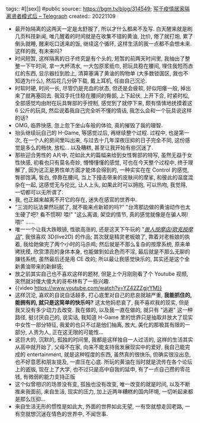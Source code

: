 tags:: #[[sex]] #public
source:: https://bgm.tv/blog/314549; [写于疫情居家隔离贤者模式后 – Telegraph](https://telegra.ph/%E5%86%99%E4%BA%8E%E7%96%AB%E6%83%85%E5%B1%85%E5%AE%B6%E9%9A%94%E7%A6%BB%E8%B4%A4%E8%80%85%E6%A8%A1%E5%BC%8F%E5%90%8E-11-09)
created:: 20221109
- 最开始隔离的这两天一定是太舒服了, 所以才什么都来不及写. 白天醒来就是刷几页科技新闻, 唯几醒着的时间就是在收集不错的黄油, 比价, 倦了就打炮, 累了倒头就睡, 醒来吃口送来的饭, 继续这个循环, 这样生活的我一点都不会想未来. 这样的我, 有未来吗?
- 时间短暂, 这样隔离的日子终究是有个头的, 短暂的前两天时间里, 我抽出了整整一下午时间, 拿一大杯清水, 一大包原浆纸巾, 把玩具稳在腰间, 埋住我短而赤红的东西, 显示器拉到脸上, 清算塞满了黄油的购物单 (大多数锁国区, 我也不知道为什么), 然后花几分钟下载, 戴上耳机, 任由自己沉沦.
- 时软时硬, 时间一长, 尽管仍是充血的状态, 但还是会疲软, 好似阳痿一般, 掉出来了就再塞回去. 我双手托住稳在腰间的臀部, 上下起伏, 上开下合, 时紧时松, 全部感觉均由附在玩具臀部的手控制, 感觉到了就停下来, 颇有情愫地抚摸着这 6 公斤的玩具, 然后说着我自己完全听不懂的情话, 我怎么会和一个玩具说这样的话?
- OMG, 临界快感, 忽上忽下坐山车般的体验, 真的摧毁了我的理智.
- 抬头继续玩自己的 H-Game, 等感觉过后, 再继续整个过程. 过程中, 也是第一次, 在一个人的房间里叫出来, 与过去十几年深夜压抑的日子完全不同, 这份感觉是多么的畅快, 放松... 以及糟糕, 甚至让我开始有些沉迷了.
- 那些迎合男性的 A片中, 花如此大的篇幅来给到女性臀部的特写, 虽然无益于女性快感, 初看也只有莫名奇妙, 懵懵懂懂的感觉, 可也在今天整个过程中, 终于理解了, 因为这正是男性单方面才能体会得到的, 一种实实在在 Control 的感觉, 臀部饱满, 皙白, 停靠在腰间, 当上下撞击带来的皮肤间的摩挲, 和彼此的温度混杂在一起, 这感觉无与伦比, 让人上头, 如果此时可以拥抱, 可以热吻, 我觉得, 一切都可以无所谓了.
- 我, 也正越来越离不开它的存在, 迷失在感官的世界中.
- "三消的玩法果然玩腻了, 就不能来点新颖的吗?"
  "台湾那边做的黄油动作也太生硬了吧? 看不惯啊! 喂!"
  "这么离谱, 架空的情节, 真的感觉就像是在骗人啊! 喂!"
  ......
- 唯一一个让我大跌眼镜, 性欲高涨的, 还是这天下午玩的 "[*兽人按摩店/欧克按摩店*](https://store.steampowered.com/app/1129540/)", 我很喜欢 3D(live2D) 的作品; 其次就是精灵老板娘了, 靠着对老板娘的执着, 我给她做完了两个小时的马杀鸡; 然后就是不那么复杂的按摩系统, 原来单拷抚摸, 欣赏漂亮的身体本身, 也能做到如此色而不淫, 最后就是不那么无聊的赚钱系统, 虽然最后还是用 CE 改的; 所以最让我感觉快乐的, 其实还是这个全新黄油带来的新鲜感;
- 放之前其实自己也不喜欢这样的题材, 但是上个月刚刚看了个 Youtube 视频, 突然就对傻大傻大的哥布林有了一些兴趣.
- {{video https://www.youtube.com/watch?v=YZ42ZZgjrYM}}
- 这样沉沦, 喜欢的自说自话越多, 打心底里对自己的悲哀就越严重, **我能抓住的, 能拥有的, 就只是这简单的快乐吗?** 这太他妈悲哀了, 我不喜欢我的现实, 但是我又没有多少动力去改变. 我在做的, 以及我一直在做的, 就只有 "逃避" 这一种路径, 挺讨厌自己的, 说实话, 我知道 H-Game 里的世界只是抽取并放大了现实中女性一部分特征, 我爱的也只不过是他们抽离, 放大, 美化的那极其有限的一部分, 人贵为人, 正在这无限的可能性...
- 这巨大的, 沉默的, 孤独的时间里, 我都是这样独自一人过活的, 这样的生活其实从高中就开始了, 父母不在家, 向来不能支持我发展现实中的爱好, 我自己能完成的 entertainment, 就是这种程度的东西, 虽然真的很快乐, 但确实很没出息, 也不好意思和朋友提及, 一直压在心底. 所玩的黄油在当时就是流传在各个论坛上的盗版, 现在上了大学, 也不过只是高中自我的延申, 有了一点自己攒的零花钱, 有微弱的能力支持正版
- 这个似曾相识的场景没有变, 孤独也没有改变, 唯一改变的就是时间, 以及不断推来我面前, 来自生活, 现实的压力, 加上近两年糟糕的国内环境, 一切听起来都是那么压抑...
- 来自生活无形的惯性是如此大, 外面的世界如此无望, 一有空就想走回老路, 一有空就想沉迷在情色的世界中, 不闻世事.